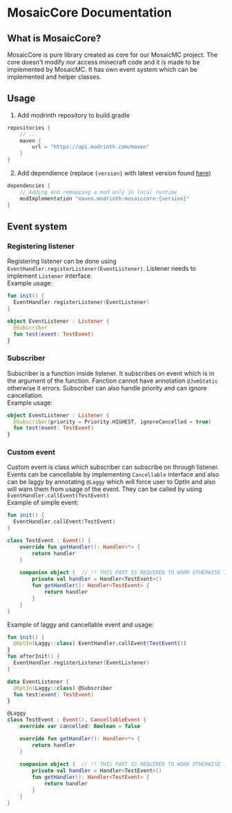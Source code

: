 # MosaicCore Documentation
## What is MosaicCore?
MosaicCore is pure library created as core for our MosaicMC project. The core doesn't modify nor access minecraft code and it is made to be implemented by MosaicMC. 
It has own event system which can be implemented and helper classes.
## Usage
1. Add modrinth repository to build.gradle
```groovy
repositories {
    // ...
    maven {
        url = "https://api.modrinth.com/maven"
    }
}
```
2. Add dependience (replace `{version}` with latest version found [here](https://modrinth.com/mod/mosaiccore/versions))
```groovy
dependencies {
    // Adding and remapping a mod only in local runtime
    modImplementation "maven.modrinth:mosaiccore:{version}"
}
```
## Event system
### Registering listener
Registering listener can be done using `EventHandler.registerListener(EventListener)`. Listener needs to implement `Listener` interface.</br>
Example usage:
```kt
fun init() {
  EventHandler.registerListener(EventListener)
}

object EventListener : Listener {
  @Subscriber
  fun test(event: TestEvent)
}
```
### Subscriber
Subscriber is a function inside listener. It subscribes on event which is in the argument of the function. Fanction cannot have annotation `@JvmStatic` otherwise it errors.
Subscriber can also handle priority and can ignore cancellation.</br>
Example usage: 
```kt
object EventListener : Listener {
  @Subscriber(priority = Priority.HIGHEST, ignoreCancelled = true)
  fun test(event: TestEvent)
}
```
### Custom event
Custom event is class which subscriber can subscribe on through listener. Events can be cancellable by implementing `Cancellable` interface and also can be laggy by annotating `@Laggy`
which will force user to OptIn and also will warn them from usage of the event. They can be called by using `EventHandler.callEvent(TestEvent)`
</br>
Example of simple event:
```kt
fun init() {
  EventHandler.callEvent(TestEvent)
}

class TestEvent : Event() {
    override fun getHandler(): Handler<*> {
        return handler
    }
    
    companion object {  // !! THIS PART IS REQUIRED TO WORK OTHERWISE IT WILL FAIL !!
        private val handler = Handler<TestEvent>()
        fun getHandler(): Handler<TestEvent> {
            return handler
        }
    }
}
```
Example of laggy and cancellable event and usage:
```kt
fun init() {
  @OptIn(Laggy::class) EventHandler.callEvent(TestEvent())
}
fun afterInit() {
  EventHandler.registerListener(EventListener)
}

data EventListener {
  @OptIn(Laggy::class) @Subscriber
  fun test(event: TestEvent)
}

@Laggy
class TestEvent : Event(), CancellableEvent {
    override var cancelled: Boolean = false

    override fun getHandler(): Handler<*> {
        return handler
    }
    
    companion object {  // !! THIS PART IS REQUIRED TO WORK OTHERWISE IT WILL FAIL !!
        private val handler = Handler<TestEvent>()
        fun getHandler(): Handler<TestEvent> {
            return handler
        }
    }
}
```
